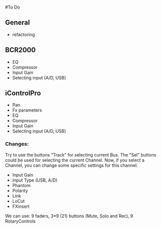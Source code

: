#To Do

## General
- refactoring

## BCR2000
- EQ
- Compressor
- Input Gain
- Selecting input (A/D, USB)

## iControlPro
- Pan
- Fx parameters
- EQ
- Compressor
- Input Gain
- Selecting input (A/D, USB)

### Changes:
Try to use the buttons "Track" for selecting current Bus. The "Sel" buttons could be used for selecting the current Channel.
Now, if you select a Channel, you can change some specific settings for this channel:
- Input Gain
- Input Type (USB, A/D)
- Phantom
- Polarity
- Link
- LoCut
- FXinsert

We can use: 9 faders, 3\*9 (21) buttons (Mute, Solo and Rec), 9 RotaryControls

